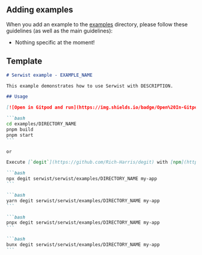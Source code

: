 ## Adding examples

When you add an example to the [examples](https://github.com/serwist/serwist/tree/main/examples) directory, please follow these guidelines (as well as the main guidelines):

- Nothing specific at the moment!

## Template

````markdown
# Serwist example - EXAMPLE_NAME

This example demonstrates how to use Serwist with DESCRIPTION.

## Usage

[![Open in Gitpod and run](https://img.shields.io/badge/Open%20In-Gitpod.io-%231966D2?style=for-the-badge&logo=gitpod)](https://gitpod.io/#https://github.com/serwist/serwist/)

```bash
cd examples/DIRECTORY_NAME
pnpm build
pnpm start
```

or

Execute [`degit`](https://github.com/Rich-Harris/degit) with [npm](https://docs.npmjs.com/cli/init), [Yarn](https://yarnpkg.com/lang/en/docs/cli/create/), [pnpm](https://pnpm.io), or [bun](https://bun.sh) to bootstrap the example:

```bash
npx degit serwist/serwist/examples/DIRECTORY_NAME my-app
```

```bash
yarn degit serwist/serwist/examples/DIRECTORY_NAME my-app
```

```bash
pnpx degit serwist/serwist/examples/DIRECTORY_NAME my-app
```

```bash
bunx degit serwist/serwist/examples/DIRECTORY_NAME my-app
```
````

